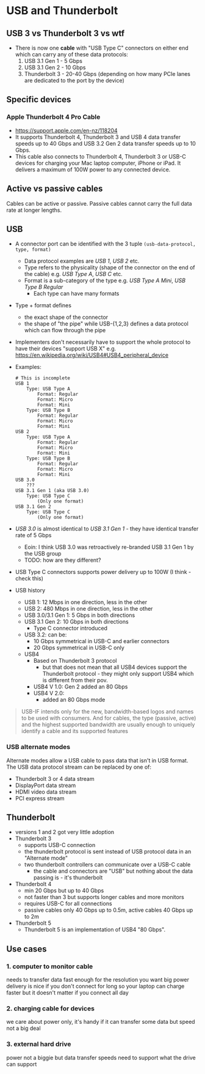 # USB and Thunderbolt

## USB 3 vs Thunderbolt 3 vs wtf

- There is now one **cable** with "USB Type C" connectors on either end which
  can carry any of these data protocols:
    1. USB 3.1 Gen 1 - 5 Gbps
    1. USB 3.1 Gen 2 - 10 Gbps
    1. Thunderbolt 3 - 20-40 Gbps (depending on how many PCIe lanes are
       dedicated to the port by the device)

## Specific devices

### Apple Thunderbolt 4 Pro Cable

- https://support.apple.com/en-nz/118204
- It supports Thunderbolt 4, Thunderbolt 3 and USB 4 data transfer speeds up to
  40 Gbps and USB 3.2 Gen 2 data transfer speeds up to 10 Gbps.
- This cable also connects to Thunderbolt 4, Thunderbolt 3 or USB-C devices for
  charging your Mac laptop computer, iPhone or iPad. It delivers a maximum of
  100W power to any connected device.

## Active vs passive cables

Cables can be active or passive. Passive cables cannot carry the full data rate
at longer lengths.

## USB

- A connector port can be identified with the 3 tuple
  `(usb-data-protocol, type, format)`
    - Data protocol examples are _USB 1_, _USB 2_ etc.
    - Type refers to the physicality (shape of the connector on the end of the
      cable) e.g. _USB Type A_, _USB C_ etc.
    - Format is a sub-category of the type e.g. _USB Type A Mini_, _USB Type B
      Regular_
        - Each type can have many formats
- Type + format defines
    - the exact shape of the connector
    - the shape of "the pipe" while USB-{1,2,3} defines a data protocol which
      can flow through the pipe
- Implementers don't necessarily have to support the whole protocol to have
  their devices "support USB X" e.g.
  https://en.wikipedia.org/wiki/USB4#USB4_peripheral_device
- Examples:

    ```
    # This is incomplete
    USB 1
        Type: USB Type A
            Format: Regular
            Format: Micro
            Format: Mini
        Type: USB Type B
            Format: Regular
            Format: Micro
            Format: Mini
    USB 2
        Type: USB Type A
            Format: Regular
            Format: Micro
            Format: Mini
        Type: USB Type B
            Format: Regular
            Format: Micro
            Format: Mini
    USB 3.0
        ???
    USB 3.1 Gen 1 (aka USB 3.0)
        Type: USB Type C
            (Only one format)
    USB 3.1 Gen 2
        Type: USB Type C
            (Only one format)
    ```

- _USB 3.0_ is almost identical to _USB 3.1 Gen 1_ - they have identical
  transfer rate of 5 Gbps
    - Eoin: I think USB 3.0 was retroactively re-branded USB 3.1 Gen 1 by the
      USB group
    - TODO: how are they different?
- USB Type C connectors supports power delivery up to 100W (I think - check
  this)
- USB history
    - USB 1: 12 Mbps in one direction, less in the other
    - USB 2: 480 Mbps in one direction, less in the other
    - USB 3.0/3.1 Gen 1: 5 Gbps in both directions
    - USB 3.1 Gen 2: 10 Gbps in both directions
        - Type C connector introduced
    - USB 3.2: can be:
        - 10 Gbps symmetrical in USB-C and earlier connectors
        - 20 Gbps symmetrical in USB-C only
    - USB4
        - Based on Thunderbolt 3 protocol
            - but that does not mean that all USB4 devices support the
              Thunderbolt protocol - they might only support USB4 which is
              different from their pov.
        - USB4 V 1.0: Gen 2 added an 80 Gbps
        - USB4 V 2.0:
            - added an 80 Gbps mode

> USB-IF intends only for the new, bandwidth-based logos and names to be used
> with consumers. And for cables, the type (passive, active) and the highest
> supported bandwidth are usually enough to uniquely identify a cable and its
> supported features

### USB alternate modes

Alternate modes allow a USB cable to pass data that isn't in USB format. The USB
data protocol stream can be replaced by one of:

- Thunderbolt 3 or 4 data stream
- DisplayPort data stream
- HDMI video data stream
- PCI express stream

## Thunderbolt

- versions 1 and 2 got very little adoption
- Thunderbolt 3
    - supports USB-C connection
    - the thunderbolt protocol is sent instead of USB protocol data in an
      "Alternate mode"
    - two thunderbolt controllers can communicate over a USB-C cable
        - the cable and connectors are "USB" but nothing about the data passing
          is - it's thunderbolt
- Thunderbolt 4
    - min 20 Gbps but up to 40 Gbps
    - not faster than 3 but supports longer cables and more monitors
    - requires USB-C for all connections
    - passive cables only 40 Gbps up to 0.5m, active cables 40 Gbps up to 2m
- Thunderbolt 5
    - Thunderbolt 5 is an implementation of USB4 "80 Gbps".

## Use cases

### 1. computer to monitor cable

needs to transfer data fast enough for the resolution you want big power
delivery is nice if you don't connect for long so your laptop can charge faster
but it doesn't matter if you connect all day

### 2. charging cable for devices

we care about power only, it's handy if it can transfer some data but speed not
a big deal

### 3. external hard drive

power not a biggie but data transfer speeds need to support what the drive can
support
